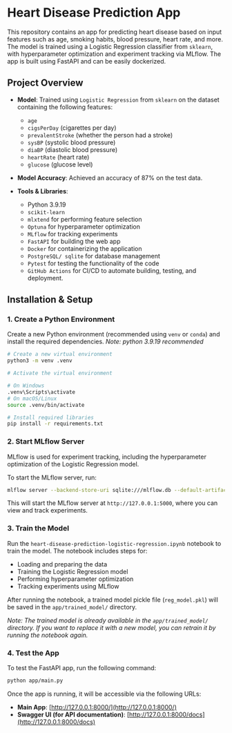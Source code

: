 # Heart Disease Prediction App

This repository contains an app for predicting heart disease based on input features such as age, smoking habits, blood pressure, heart rate, and more. The model is trained using a Logistic Regression classifier from `sklearn`, with hyperparameter optimization and experiment tracking via MLflow. The app is built using FastAPI and can be easily dockerized.

## Project Overview

- **Model**: Trained using `Logistic Regression` from `sklearn` on the dataset containing the following features:
  - `age`
  - `cigsPerDay` (cigarettes per day)
  - `prevalentStroke` (whether the person had a stroke)
  - `sysBP` (systolic blood pressure)
  - `diaBP` (diastolic blood pressure)
  - `heartRate` (heart rate)
  - `glucose` (glucose level)
  
- **Model Accuracy**: Achieved an accuracy of 87% on the test data.


- **Tools & Libraries**:
  - Python 3.9.19
  - `scikit-learn`
  - `mlxtend` for performing feature selection
  - `Optuna` for hyperparameter optimization
  - `MLflow` for tracking experiments
  - `FastAPI` for building the web app
  - `Docker` for containerizing the application
  - `PostgreSQL/ sqlite` for database management
  - `Pytest` for testing the functionality of the code
  - `GitHub Actions` for CI/CD to automate building, testing, and deployment.



## Installation & Setup

### 1. Create a Python Environment

Create a new Python environment (recommended using `venv` or `conda`) and install the required dependencies. 
*Note: python 3.9.19 recommended*

```bash
# Create a new virtual environment
python3 -m venv .venv

# Activate the virtual environment

# On Windows
.venv\Scripts\activate
# On macOS/Linux
source .venv/bin/activate

# Install required libraries
pip install -r requirements.txt
```

### 2. Start MLflow Server

MLflow is used for experiment tracking, including the hyperparameter optimization of the Logistic Regression model.

To start the MLflow server, run:

```bash
mlflow server --backend-store-uri sqlite:///mlflow.db --default-artifact-root ./mlruns --host 127.0.0.1 --port 5000
```

This will start the MLflow server at `http://127.0.0.1:5000`, where you can view and track experiments.

### 3. Train the Model

Run the `heart-disease-prediction-logistic-regression.ipynb` notebook to train the model. The notebook includes steps for:

- Loading and preparing the data
- Training the Logistic Regression model
- Performing hyperparameter optimization
- Tracking experiments using MLflow

After running the notebook, a trained model pickle file (`reg_model.pkl`) will be saved in the `app/trained_model/` directory.

*Note: The trained model is already available in the `app/trained_model/` directory. If you want to replace it with a new model, you can retrain it by running the notebook again.*

### 4. Test the App

To test the FastAPI app, run the following command:

```bash
python app/main.py
```

Once the app is running, it will be accessible via the following URLs:

- **Main App**: [http://127.0.0.1:8000/](http://127.0.0.1:8000/)
- **Swagger UI (for API documentation)**: [http://127.0.0.1:8000/docs](http://127.0.0.1:8000/docs)
